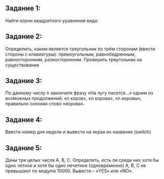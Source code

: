 ## Задание 1:
Найти корни квадратного уравнения вида: 

## Задание 2:
Определить, каким является треугольник по трём сторонам (ввести стороны с клавиатуры): прямоугольным, равнобедренным, равносторонним, разносторонним. Проверить треугольник на существование

## Задание 3:
По данному числу n закончите фразу «На лугу пасется…» одним из возможных продолжений: «n коров», «n корова», «n коровы», правильно склоняя слово «корова».

## Задание 4:
Ввести номер дня недели и вывести на экран их название (switch)

## Задание 5:
Даны три целых числа A, B, C. Определить, есть ли среди них хотя бы одно четное и хотя бы одно нечетное (одновременно)
A, B, C не превышают по модулю 10000. Вывести – «YES» или «NO».
